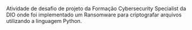 Atividade de desafio de projeto da Formação Cybersecurity Specialist da DIO onde foi implementado um Ransomware para criptografar arquivos utilizando a linguagem Python.
